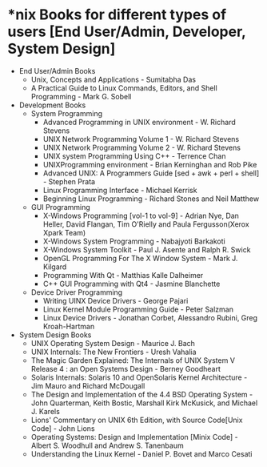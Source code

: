 # *nix Books for different types of users [End User/Admin, Developer, System Design]

- End User/Admin Books
  - Unix, Concepts and Applications - Sumitabha Das
  - A Practical Guide to Linux Commands, Editors, and Shell Programming - Mark G. Sobell
- Development Books
  - System Programming
    - Advanced Programming in UNIX environment - W. Richard Stevens
    - UNIX Network Programming Volume 1 - W. Richard Stevens
    - UNIX Network Programming Volume 2 - W. Richard Stevens
    - UNIX system Programming Using C++ - Terrence Chan
    - UNIXProgramming environment - Brian Kerninghan and Rob Pike
    - Advanced UNIX: A Programmers Guide [sed + awk + perl + shell] - Stephen Prata
    - Linux Programming Interface - Michael Kerrisk
    - Beginning Linux Programming - Richard Stones and Neil Matthew
  - GUI Programming
    - X-Windows Programming [vol-1 to vol-9] - Adrian Nye, Dan Heller, David Flangan, Tim O'Rielly and Paula Fergusson(Xerox Xpark Team)
    - X-Windows System Programming - Nabajyoti Barkakoti
    - X-Windows System Toolkit - Paul J. Asente and Ralph R. Swick
    - OpenGL Programming For The X Window System - Mark J. Kilgard
    - Programming With Qt - Matthias Kalle Dalheimer
    - C++ GUI Programming with Qt4 - Jasmine Blanchette
  - Device Driver Programming
    - Writing UINX Device Drivers - George Pajari
    - Linux Kernel Module Programming Guide - Peter Salzman
    - Linux Device Drivers - Jonathan Corbet, Alessandro Rubini, Greg Kroah-Hartman
- System Design Books
  - UNIX Operating System Design - Maurice J. Bach
  - UNIX Internals: The New Frontiers - Uresh Vahalia
  - The Magic Garden Explained: The Internals of UNIX System V Release 4 : an Open Systems Design - Berney Goodheart
  - Solaris Internals: Solaris 10 and OpenSolaris Kernel Architecture - Jim Mauro and Richard McDougall
  - The Design and Implementation of the 4.4 BSD Operating System -  John Quarterman, Keith Bostic, Marshall Kirk McKusick, and Michael J. Karels
  - Lions' Commentary on UNIX 6th Edition, with Source Code[Unix Code] - John Lions
  - Operating Systems: Design and Implementation [Minix Code] - Albert S. Woodhull and Andrew S. Tanenbaum
  - Understanding the Linux Kernel - Daniel P. Bovet and Marco Cesati

